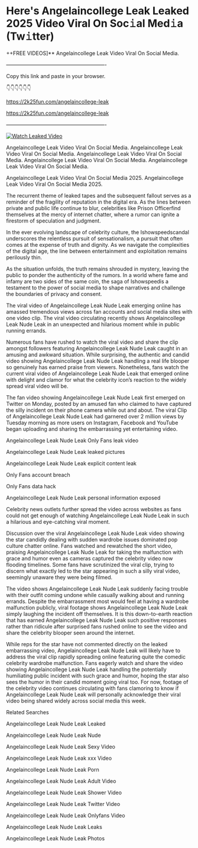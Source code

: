 # Here's Angelaincollege Leak Leaked 2025 Video Viral On Soc𝚒al Med𝚒a (Tw𝚒tter)

++FREE VIDEOS]** Angelaincollege Leak Video Viral On Social Media.

———————————————————-

Copy this link and paste in your browser.

👇👇👇👇👇👇

https://2k25fun.com/angelaincollege-leak

https://2k25fun.com/angelaincollege-leak

———————————————————-

[![Watch Leaked Video](https://miro.medium.com/v2/resize:fit:828/format:webp/1*cilzJN44JGOrTw9NJCrNHA.gif "Watch Leaked Video")](https://2k25fun.com/angelaincollege-leak)

Angelaincollege Leak Video Viral On Social Media. Angelaincollege Leak Video Viral On Social Media. Angelaincollege Leak Video Viral On Social Media. Angelaincollege Leak Video Viral On Social Media. Angelaincollege Leak Video Viral On Social Media.

Angelaincollege Leak Video Viral On Social Media 2025. Angelaincollege Leak Video Viral On Social Media 2025.

The recurrent theme of leaked tapes and the subsequent fallout serves as a reminder of the fragility of reputation in the digital era. As the lines between private and public life continue to blur, celebrities like Prison Officerfind themselves at the mercy of internet chatter, where a rumor can ignite a firestorm of speculation and judgment.

In the ever evolving landscape of celebrity culture, the Ishowspeedscandal underscores the relentless pursuit of sensationalism, a pursuit that often comes at the expense of truth and dignity. As we navigate the complexities of the digital age, the line between entertainment and exploitation remains perilously thin.

As the situation unfolds, the truth remains shrouded in mystery, leaving the public to ponder the authenticity of the rumors. In a world where fame and infamy are two sides of the same coin, the saga of Ishowspeedis a testament to the power of social media to shape narratives and challenge the boundaries of privacy and consent.

The viral video of Angelaincollege Leak Nude Leak emerging online has amassed tremendous views across fan accounts and social media sites with one video clip. The viral video circulating recently shows Angelaincollege Leak Nude Leak in an unexpected and hilarious moment while in public running errands.

Numerous fans have rushed to watch the viral video and share the clip amongst followers featuring Angelaincollege Leak Nude Leak caught in an amusing and awkward situation. While surprising, the authentic and candid video showing Angelaincollege Leak Nude Leak handling a real life blooper so genuinely has earned praise from viewers. Nonetheless, fans watch the current viral video of Angelaincollege Leak Nude Leak that emerged online with delight and clamor for what the celebrity icon’s reaction to the widely spread viral video will be.

The fan video showing Angelaincollege Leak Nude Leak first emerged on Twitter on Monday, posted by an amused fan who claimed to have captured the silly incident on their phone camera while out and about. The viral Clip of Angelaincollege Leak Nude Leak had garnered over 2 million views by Tuesday morning as more users on Instagram, Facebook and YouTube began uploading and sharing the embarrassing yet entertaining video.

Angelaincollege Leak Nude Leak Only Fans leak video

Angelaincollege Leak Nude Leak leaked pictures

Angelaincollege Leak Nude Leak explicit content leak

Only Fans account breach

Only Fans data hack

Angelaincollege Leak Nude Leak personal information exposed

Celebrity news outlets further spread the video across websites as fans could not get enough of watching Angelaincollege Leak Nude Leak in such a hilarious and eye-catching viral moment.

Discussion over the viral Angelaincollege Leak Nude Leak video showing the star candidly dealing with sudden wardrobe issues dominated pop culture chatter online. Fans watched and rewatched the short video, praising Angelaincollege Leak Nude Leak for taking the malfunction with grace and humor even as cameras captured the celebrity video now flooding timelines. Some fans have scrutinized the viral clip, trying to discern what exactly led to the star appearing in such a silly viral video, seemingly unaware they were being filmed.

The video shows Angelaincollege Leak Nude Leak suddenly facing trouble with their outfit coming undone while casually walking about and running errands. Despite the embarrassment most would feel at having a wardrobe malfunction publicly, viral footage shows Angelaincollege Leak Nude Leak simply laughing the incident off themselves. It is this down-to-earth reaction that has earned Angelaincollege Leak Nude Leak such positive responses rather than ridicule after surprised fans rushed online to see the video and share the celebrity blooper seen around the internet.

While reps for the star have not commented directly on the leaked embarrassing video, Angelaincollege Leak Nude Leak will likely have to address the viral clip rapidly spreading online featuring quite the comedic celebrity wardrobe malfunction. Fans eagerly watch and share the video showing Angelaincollege Leak Nude Leak handling the potentially humiliating public incident with such grace and humor, hoping the star also sees the humor in their candid moment going viral too. For now, footage of the celebrity video continues circulating with fans clamoring to know if Angelaincollege Leak Nude Leak will personally acknowledge their viral video being shared widely across social media this week.

Related Searches

Angelaincollege Leak Nude Leak Leaked

Angelaincollege Leak Nude Leak Nude

Angelaincollege Leak Nude Leak Sexy Video

Angelaincollege Leak Nude Leak xxx Video

Angelaincollege Leak Nude Leak Porn

Angelaincollege Leak Nude Leak Adult Video

Angelaincollege Leak Nude Leak Shower Video

Angelaincollege Leak Nude Leak Twitter Video

Angelaincollege Leak Nude Leak Onlyfans Video

Angelaincollege Leak Nude Leak Leaks

Angelaincollege Leak Nude Leak Photos